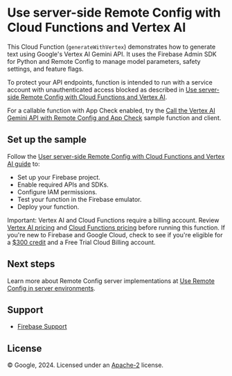 # Use server-side Remote Config with Cloud Functions and Vertex AI

This Cloud Function (`generateWithVertex`) demonstrates how to generate text
using Google's Vertex AI Gemini API. It uses
the Firebase Admin SDK for Python and Remote Config to manage model parameters,
safety settings, and feature flags.

To protect your API endpoints, function is intended to run with a service
account with unauthenticated access blocked as described in
[Use server-side Remote Config with Cloud Functions and Vertex
AI](https://firebase.google.com/docs/remote-config/solution-server).

For a callable function with App Check enabled, try the
[Call the Vertex AI Gemini API with Remote Config and App Check](../call-vertex-remote-config-server)
sample function and client.

## Set up the sample

Follow the [User server-side Remote Config with Cloud Functions and Vertex AI
guide](https://firebase.google.com/docs/remote-config/solution-server) to:

* Set up your Firebase project.
* Enable required APIs and SDKs.
* Configure IAM permissions.
* Test your function in the Firebase emulator.
* Deploy your function.

Important:  Vertex AI and Cloud Functions require a billing account. Review
[Vertex AI pricing](https://cloud.google.com/vertex-ai/pricing) and
[Cloud Functions pricing](https://firebase.google.com/pricing) before running
this function. If you're new to Firebase and Google Cloud, check to see if
you're eligible for a
[$300 credit](https://firebase.google.com/support/faq#pricing-free-trial) and
a Free Trial Cloud Billing account.

## Next steps

Learn more about Remote Config server implementations at
[Use Remote Config in server
environments](https://firebase.google.com/docs/remote-config/server).

Support
-------

- [Firebase Support](https://firebase.google.com/support/)

License
-------

© Google, 2024. Licensed under an [Apache-2](../../LICENSE) license.
